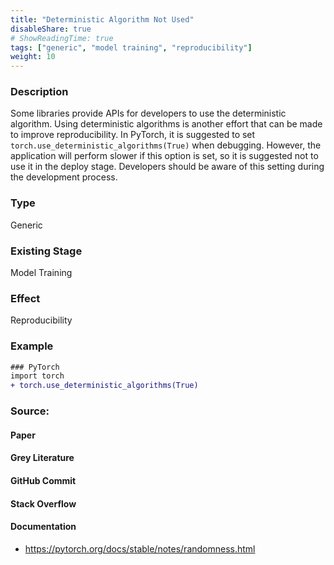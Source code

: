 ```yaml
---
title: "Deterministic Algorithm Not Used"
disableShare: true
# ShowReadingTime: true
tags: ["generic", "model training", "reproducibility"]
weight: 10
---
```


### Description

Some libraries provide APIs for developers to use the deterministic algorithm. Using deterministic algorithms is another effort that can be made to improve reproducibility. In PyTorch, it is suggested to set `torch.use_deterministic_algorithms(True)` when debugging. However, the application will perform slower if this option is set, so it is suggested not to use it in the deploy stage. Developers should be aware of this setting during the development process.

### Type
Generic


### Existing Stage
Model Training

### Effect
Reproducibility

### Example

```diff
### PyTorch
import torch
+ torch.use_deterministic_algorithms(True)
```

### Source:

#### Paper 
#### Grey Literature

#### GitHub Commit

#### Stack Overflow

#### Documentation
- https://pytorch.org/docs/stable/notes/randomness.html

